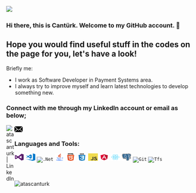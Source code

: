 ![](https://komarev.com/ghpvc/?username=your-github-username&color=green)

### Hi there, this is Cantürk. Welcome to my GitHub account. 👋

## Hope you would find useful stuff in the codes on the page for you, let's have a look!

Briefly me:

- I work as Software Developer in Payment Systems area.
- I always try to improve myself and learn latest technologies to develop something new.

### Connect with me through my LinkedIn account or email as below;

[<img align="left" alt="atascanturk | LinkedIn" width="22px" src="https://cdn.jsdelivr.net/npm/simple-icons@v3/icons/linkedin.svg" />][linkedin]
[<img align="left" alt="Mail | atascanturk@gmail.com" width="22px" src="/img/mail.svg" />][mail]


<br />

### Languages and Tools:

<code><img height="20" alt="Visual Studio" width="26px" src="/img/VSIcon.png"></code>
<code><img height="20" alt="Visual Studio Code" width="26px" src="https://raw.githubusercontent.com/github/explore/80688e429a7d4ef2fca1e82350fe8e3517d3494d/topics/visual-studio-code/visual-studio-code.png"></code>
<code><img height="20" alt=".Net" width="26px" src="https://camo.githubusercontent.com/4bb2a3ff3fb5fa584d82521b441488e9f4d1b1fe0f2e6b350ab4c4decc0bcf8c/68747470733a2f2f6d656e6e616e6b6f73652e636f6d2f636f6e74656e742f696d616765732f73697a652f773630302f323031392f30392f6e6574636f72652e706e67"></code>
<code><img height="20" alt="java" width="26px" src="/img/java.png"></code>
<code><img height="20" alt="HTML5" width="26px" src="https://raw.githubusercontent.com/github/explore/80688e429a7d4ef2fca1e82350fe8e3517d3494d/topics/html/html.png"></code>
<code><img height="20" alt="CSS3" width="26px" src="https://raw.githubusercontent.com/github/explore/80688e429a7d4ef2fca1e82350fe8e3517d3494d/topics/css/css.png"></code>
<code><img height="20" alt="JavaScript" width="26px" src="https://raw.githubusercontent.com/github/explore/80688e429a7d4ef2fca1e82350fe8e3517d3494d/topics/javascript/javascript.png"></code>
<code><img height="20" alt="Angular" width="26px" src="/img/angular.png"></code>
<code><img height="20" alt="React" width="26px" src="https://raw.githubusercontent.com/github/explore/80688e429a7d4ef2fca1e82350fe8e3517d3494d/topics/react/react.png"></code>
<code><img height="20" alt="Postgre" width="26px" src="/img/postgresql_original_logo_icon_146391.png"></code>
<code><img height="20"  alt="Git" width="26px" src="/img/giticon"></code>
<code><img height="20"  alt="Tfs" width="26px" src="/img/tfsicon"></code>


<br />
<br />


 <img src="https://github-readme-stats.vercel.app/api?username=atascanturk&show_icons=true&theme=gotham" alt="atascanturk" />

[linkedin]: https://www.linkedin.com/in/atascanturk/
[mail]: atascanturk@gmail.com
